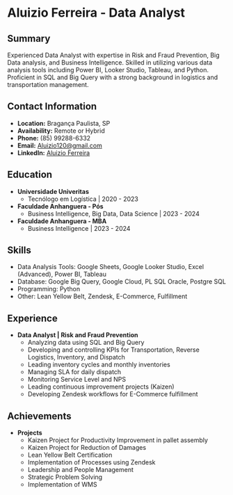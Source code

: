 # Aluizio Ferreira - Data Analyst

## Summary
Experienced Data Analyst with expertise in Risk and Fraud Prevention, Big Data analysis, and Business Intelligence. Skilled in utilizing various data analysis tools including Power BI, Looker Studio, Tableau, and Python. Proficient in SQL and Big Query with a strong background in logistics and transportation management.

## Contact Information
- **Location:** Bragança Paulista, SP
- **Availability:** Remote or Hybrid
- **Phone:** (85) 99288-6332
- **Email:** Aluizio120@gmail.com
- **LinkedIn:** [Aluizio Ferreira](https://www.linkedin.com/in/aluizio-f-61742ab2/)

## Education
- **Universidade Univeritas**
  - Tecnólogo em Logística | 2020 - 2023
- **Faculdade Anhanguera - Pós**
  - Business Intelligence, Big Data, Data Science | 2023 - 2024
- **Faculdade Anhanguera - MBA**
  - Business Intelligence | 2023 - 2024

## Skills
- Data Analysis Tools: Google Sheets, Google Looker Studio, Excel (Advanced), Power BI, Tableau
- Database: Google Big Query, Google Cloud, PL SQL Oracle, Postgre SQL
- Programming: Python
- Other: Lean Yellow Belt, Zendesk, E-Commerce, Fulfillment

## Experience
- **Data Analyst | Risk and Fraud Prevention**
  - Analyzing data using SQL and Big Query
  - Developing and controlling KPIs for Transportation, Reverse Logistics, Inventory, and Dispatch
  - Leading inventory cycles and monthly inventories
  - Managing SLA for daily dispatch
  - Monitoring Service Level and NPS
  - Leading continuous improvement projects (Kaizen)
  - Developing Zendesk workflows for E-Commerce fulfillment

## Achievements
- **Projects**
  - Kaizen Project for Productivity Improvement in pallet assembly
  - Kaizen Project for Reduction of Damages
  - Lean Yellow Belt Certification
  - Implementation of Processes using Zendesk
  - Leadership and People Management
  - Strategic Problem Solving
  - Implementation of WMS